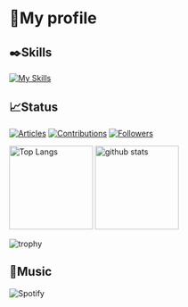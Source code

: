 # 👏My profile

## ✒️Skills

[![My Skills](https://skillicons.dev/icons?i=py,angular,ts,tailwind,aws,neovim,docker,git,raspberrypi&theme=light)](https://skillicons.dev)

## 📈Status

[![Articles](https://badgen.org/img/qiita/affine92325659/articles?style=flat-square)](https://qiita.com/affine92325659)
[![Contributions](https://badgen.org/img/qiita/affine92325659/contributions?style=flat-square)](https://qiita.com/affine92325659)
[![Followers](https://badgen.org/img/qiita/affine92325659/followers?style=flat-square)](https://qiita.com/affine92325659)

<p align="left"> 
  <img alt="Top Langs" height="150px" src="https://github-readme-stats.vercel.app/api/top-langs/?username=affine1129&layout=compact&show_icons=true" />
  <img alt="github stats" height="150px" src="https://github-readme-stats.vercel.app/api?username=affine1129" />
</p>

![trophy](https://github-profile-trophy.vercel.app/?username=affine1129)

## 🎵Music

![Spotify](https://spotify-recently-played-readme.vercel.app/api?user=316j7y7rkrzzmkgtpgsi7nty4ofq&width=500)

